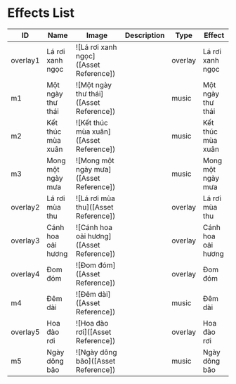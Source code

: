 # Effects List

| ID | Name | Image | Description | Type | Effect |
|---|---|---|---|---|---|
| overlay1 | Lá rơi xanh ngọc | ![Lá rơi xanh ngọc]([Asset Reference]) |  | overlay | Lá rơi xanh ngọc |
| m1 | Một ngày thư thái | ![Một ngày thư thái]([Asset Reference]) |  | music | Một ngày thư thái |
| m2 | Kết thúc mùa xuân | ![Kết thúc mùa xuân]([Asset Reference]) |  | music | Kết thúc mùa xuân |
| m3 | Mong một ngày mưa | ![Mong một ngày mưa]([Asset Reference]) |  | music | Mong một ngày mưa |
| overlay2 | Lá rơi mùa thu | ![Lá rơi mùa thu]([Asset Reference]) |  | overlay | Lá rơi mùa thu |
| overlay3 | Cánh hoa oải hương | ![Cánh hoa oải hương]([Asset Reference]) |  | overlay | Cánh hoa oải hương |
| overlay4 | Đom đóm | ![Đom đóm]([Asset Reference]) |  | overlay | Đom đóm |
| m4 | Đêm dài | ![Đêm dài]([Asset Reference]) |  | music | Đêm dài |
| overlay5 | Hoa đào rơi | ![Hoa đào rơi]([Asset Reference]) |  | overlay | Hoa đào rơi |
| m5 | Ngày dông bão | ![Ngày dông bão]([Asset Reference]) |  | music | Ngày dông bão |
